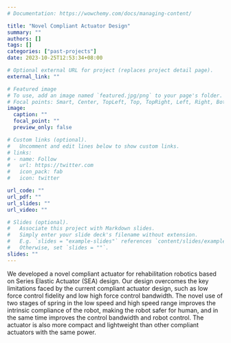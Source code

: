 ```yaml
---
# Documentation: https://wowchemy.com/docs/managing-content/

title: "Novel Compliant Actuator Design"
summary: ""
authors: []
tags: []
categories: ["past-projects"]
date: 2023-10-25T12:53:34+08:00

# Optional external URL for project (replaces project detail page).
external_link: ""

# Featured image
# To use, add an image named `featured.jpg/png` to your page's folder.
# Focal points: Smart, Center, TopLeft, Top, TopRight, Left, Right, BottomLeft, Bottom, BottomRight.
image:
  caption: ""
  focal_point: ""
  preview_only: false

# Custom links (optional).
#   Uncomment and edit lines below to show custom links.
# links:
# - name: Follow
#   url: https://twitter.com
#   icon_pack: fab
#   icon: twitter

url_code: ""
url_pdf: ""
url_slides: ""
url_video: ""

# Slides (optional).
#   Associate this project with Markdown slides.
#   Simply enter your slide deck's filename without extension.
#   E.g. `slides = "example-slides"` references `content/slides/example-slides.md`.
#   Otherwise, set `slides = ""`.
slides: ""
---
```


We developed a novel compliant actuator for rehabilitation robotics based on Series Elastic Actuator (SEA) design. Our design overcomes the key limitations faced by the current compliant actuator design, such as low force control fidelity and low high force control bandwidth. The novel use of two stages of spring in the low speed and high speed range improves the intrinsic compliance of the robot, making the robot safer for human, and in the same time improves the control bandwidth and robot control. The actuator is also more compact and lightweight than other compliant actuators with the same power.
